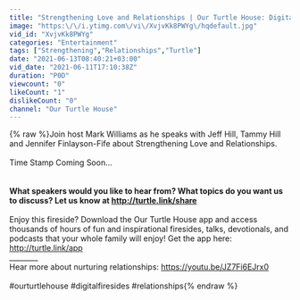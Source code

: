 ```yaml
---
title: "Strengthening Love and Relationships | Our Turtle House: Digital Fireside"
image: "https:\/\/i.ytimg.com\/vi\/XvjvKk8PWYg\/hqdefault.jpg"
vid_id: "XvjvKk8PWYg"
categories: "Entertainment"
tags: ["Strengthening","Relationships","Turtle"]
date: "2021-06-13T08:40:21+03:00"
vid_date: "2021-06-11T17:10:38Z"
duration: "P0D"
viewcount: "0"
likeCount: "1"
dislikeCount: "0"
channel: "Our Turtle House"
---
```

{% raw %}Join host Mark Williams as he speaks with Jeff Hill, Tammy Hill and Jennifer Finlayson-Fife about Strengthening Love and Relationships.<br /><br />Time Stamp Coming Soon...<br />________<br /><br />What speakers would you like to hear from? What topics do you want us to discuss? Let us know at <a rel="nofollow" target="blank" href="http://turtle.link/share">http://turtle.link/share</a><br />________<br />Enjoy this fireside? Download the Our Turtle House app and access thousands of hours of fun and inspirational firesides, talks, devotionals, and podcasts that your whole family will enjoy!  Get the app here: <a rel="nofollow" target="blank" href="http://turtle.link/app">http://turtle.link/app</a> <br />________<br />Hear more about nurturing relationships: <a rel="nofollow" target="blank" href="https://youtu.be/JZ7Fi6EJrx0">https://youtu.be/JZ7Fi6EJrx0</a><br /><br />#ourturtlehouse #digitalfiresides #relationships{% endraw %}
